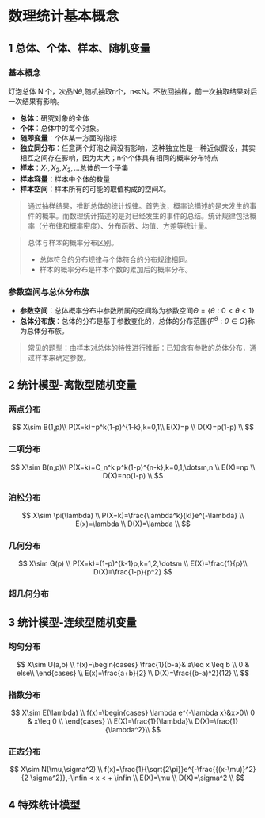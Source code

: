 # 数理统计基本概念

## 1 总体、个体、样本、随机变量

### 基本概念
灯泡总体 N 个，次品N$\theta$,随机抽取n个，n$\ll$N。不放回抽样，前一次抽取结果对后一次结果有影响。
* **总体**：研究对象的全体
* **个体**：总体中的每个对象。
* **随即变量**：个体某一方面的指标
* **独立同分布**：任意两个灯泡之间没有影响，这种独立性是一种近似假设，其实相互之间存在影响，因为太大；n个个体具有相同的概率分布特点
* **样本**：$X_1,X_2,X_3,\ldots$总体的一个子集
* **样本容量**：样本中个体的数量
* **样本空间**：样本所有的可能的取值构成的空间$X$。

> 通过抽样结果，推断总体的统计规律。首先说，概率论描述的是未发生的事件的概率。而数理统计描述的是对已经发生的事件的总结。统计规律包括概率（分布律和概率密度）、分布函数、均值、方差等统计量。

> 总体与样本的概率分布区别。
> * 总体符合的分布规律与个体符合的分布规律相同。
> * 样本的概率分布是样本个数的累加后的概率分布。

### 参数空间与总体分布族

* **参数空间**：总体概率分布中参数所属的空间称为参数空间$\Theta=\{\theta:0<\theta<1\}$
* **总体分布族**：总体的分布是基于参数变化的，总体的分布范围$\{P^\theta:\theta\in\Theta\}$称为总体分布族。

> 常见的题型：由样本对总体的特性进行推断：已知含有参数的总体分布，通过样本来确定参数。

## 2 统计模型-离散型随机变量

### 两点分布
$$
X\sim B(1,p)\\
P(X=k)=p^k(1-p)^{1-k},k=0,1\\
E(X)=p \\
D(X)=p(1-p) \\
$$
### 二项分布
$$
X\sim B(n,p)\\
P(X=k)=C_n^k p^k(1-p)^{n-k},k=0,1,\dotsm,n \\
E(X)=np \\
D(X)=np(1-p) \\
$$

### 泊松分布
$$
X\sim \pi(\lambda) \\
P(X=k)=\frac{\lambda^k}{k!}e^{-\lambda} \\
E(x)=\lambda \\
D(X)=\lambda \\
$$

### 几何分布
$$
X\sim G(p) \\
P(X=k)=(1-p)^{k-1}p,k=1,2,\dotsm \\
E(X)=\frac{1}{p}\\
D(X)=\frac{1-p}{p^2}
$$

### 超几何分布


## 3 统计模型-连续型随机变量

### 均匀分布
$$
X\sim U(a,b) \\
f(x)=\begin{cases}
    \frac{1}{b-a}& a\leq x \leq b \\
    0 & else\\
\end{cases} \\
E(x)=\frac{a+b}{2} \\
D(X)=\frac{(b-a)^2}{12} \\
$$

### 指数分布
$$
X\sim E(\lambda) \\
f(x)=\begin{cases}
    \lambda e^{-\lambda x}&x>0\\
    0 & x\leq 0 \\
\end{cases} \\
E(X)=\frac{1}{\lambda}\\
D(X)=\frac{1}{\lambda^2}\\
$$

### 正态分布
$$
X\sim N(\mu,\sigma^2) \\
f(x)=\frac{1}{\sqrt{2\pi}}e^{-\frac{{(x-\mu)}^2}{2 \sigma^2}},-\infin < x < + \infin \\
E(X)=\mu \\
D(X)=\sigma^2 \\
$$

## 4 特殊统计模型

